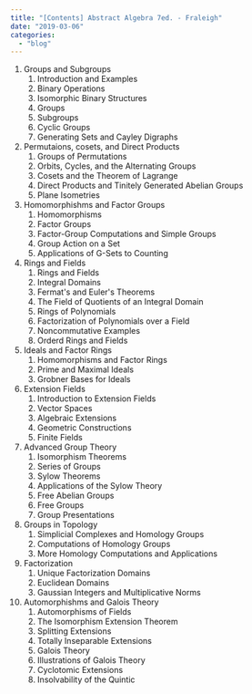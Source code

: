 ```yaml
---
title: "[Contents] Abstract Algebra 7ed. - Fraleigh"
date: "2019-03-06"
categories: 
  - "blog"
---
```


1. Groups and Subgroups
    1. Introduction and Examples
    2. Binary Operations
    3. Isomorphic Binary Structures
    4. Groups
    5. Subgroups
    6. Cyclic Groups
    7. Generating Sets and Cayley Digraphs
2. Permutaions, cosets, and Direct Products
    1. Groups of Permutations
    2. Orbits, Cycles, and the Alternating Groups
    3. Cosets and the Theorem of Lagrange
    4. Direct Products and Tinitely Generated Abelian Groups
    5. Plane Isometries
3. Homomorphishms and Factor Groups
    1. Homomorphisms
    2. Factor Groups
    3. Factor-Group Computations and Simple Groups
    4. Group Action on a Set
    5. Applications of G-Sets to Counting
4. Rings and Fields
    1. Rings and Fields
    2. Integral Domains
    3. Fermat's and Euler's Theorems
    4. The Field of Quotients of an Integral Domain
    5. Rings of Polynomials
    6. Factorization of Polynomials over a Field
    7. Noncommutative Examples
    8. Orderd Rings and Fields
5. Ideals and Factor Rings
    1. Homomorphisms and Factor Rings
    2. Prime and Maximal Ideals
    3. Grobner Bases for Ideals
6. Extension Fields
    1. Introduction to Extension Fields
    2. Vector Spaces
    3. Algebraic Extensions
    4. Geometric Constructions
    5. Finite Fields
7. Advanced Group Theory
    1. Isomorphism Theorems
    2. Series of Groups
    3. Sylow Theorems
    4. Applications of the Sylow Theory
    5. Free Abelian Groups
    6. Free Groups
    7. Group Presentations
8. Groups in Topology
    1. Simplicial Complexes and Homology Groups
    2. Computations of Homology Groups
    3. More Homology Computations and Applications
9. Factorization
    1. Unique Factorization Domains
    2. Euclidean Domains
    3. Gaussian Integers and Multiplicative Norms
10. Automorphishms and Galois Theory
    1. Automorphisms of Fields
    2. The Isomorphism Extension Theorem
    3. Splitting Extensions
    4. Totally Inseparable Extensions
    5. Galois Theory
    6. Illustrations of Galois Theory
    7. Cyclotomic Extensions
    8. Insolvability of the Quintic

